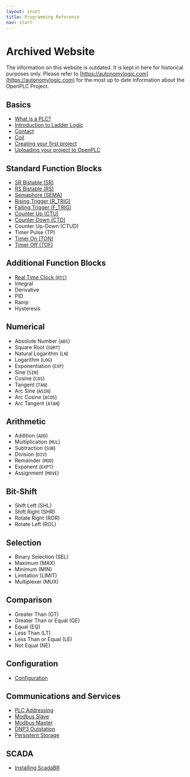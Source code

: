 ```yaml
---
layout: inset
title: Programming Reference
nav: start
---
```


# Archived Website
The information on this website is outdated. It is kept in here for historical purposes only. Please refer to [https://autonomylogic.com](https://autonomylogic.com) for the most up to date information about the OpenPLC Project.

## Basics

- [What is a PLC?](basics/what-is-a-plc)
- [Introduction to Ladder Logic](basics/introduction-to-ladder-logic)
- [Contact](basics/contact)
- [Coil](basics/coil)
- [Creating your first project](basics/first-project)
- [Uploading your project to OpenPLC](basics/upload)

## Standard Function Blocks

- [SR Bistable (SR)](standard-function-blocks/sr-bistable)
- [RS Bistable (RS)](standard-function-blocks/rs-bistable)
- [Semaphore (SEMA)](standard-function-blocks/semaphore)
- [Rising Trigger (R_TRIG)](standard-function-blocks/rising-trigger)
- [Falling Trigger (F_TRIG)](standard-function-blocks/falling-trigger)
- [Counter Up (CTU)](standard-function-blocks/counter-up)
- [Counter Down (CTD)](standard-function-blocks/counter-down)
- Counter Up-Down (CTUD)
- Timer Pulse (TP)
- [Timer On (TON)](standard-function-blocks/timer-on)
- [Timer Off (TOF)](standard-function-blocks/timer-off)

## Additional Function Blocks

- [Real Time Clock (`RTC`)](additional-function-blocks/real-time-clock)
- Integral
- Derivative
- PID
- Ramp
- Hysteresis

## Numerical

- Absolute Number (`ABS`)
- Square Root (`SQRT`)
- Natural Logarithm (`LN`)
- Logarithm (`LOG`)
- Exponentiation (`EXP`)
- Sine (`SIN`)
- Cosine (`COS`)
- Tangent (`TAN`)
- Arc Sine (`ASIN`)
- Arc Cosine (`ACOS`)
- Arc Tangent (`ATAN`)

## Arithmetic

- Addition (`ADD`)
- Multiplication (`MUL`)
- Subtraction (`SUB`)
- Division (`DIV`)
- Remainder (`MOD`)
- Exponent (`EXPT`)
- Assignment (`MOVE`)

## Bit-Shift

- Shift Left (SHL)
- Shift Right (SHR)
- Rotate Right (ROR)
- Rotate Left (ROL)

## Selection

- Binary Selection (SEL)
- Maximum (MAX)
- Minimum (MIN)
- Limitation (LIMIT)
- Multiplexer (MUX)

## Comparison

- Greater Than (GT)
- Greater Than or Equal (GE)
- Equal (EQ)
- Less Than (LT)
- Less Than or Equal (LE)
- Not Equal (NE)

## Configuration

- [Configuration](configuration)

## Communications and Services

- [PLC Addressing](plc-addressing)
- [Modbus Slave](modbus-slave)
- [Modbus Master](modbus-master)
- [DNP3 Outstation](dnp3-outstation)
- [Persistent Storage](persistent-storage)

## SCADA

- [Installing ScadaBR](scadabr)
